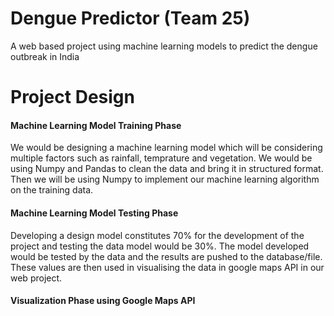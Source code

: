# Dengue Predictor (Team 25)

A web based project using machine learning models to predict the dengue outbreak in India

# Project Design

#### Machine Learning Model Training Phase

We would be designing a machine learning model which will be considering multiple factors such as rainfall, temprature and vegetation. We would be using Numpy and Pandas to clean the data and bring it in structured format. Then we will be using Numpy to implement our machine learning algorithm on the training data.

#### Machine Learning Model Testing Phase

Developing a design model constitutes 70% for the development of the project and testing the data model would be 30%.
The model developed would be tested by the data and the results are pushed to the database/file. These values are then used in visualising the data in google maps API in our web project. 

#### Visualization Phase using Google Maps API
